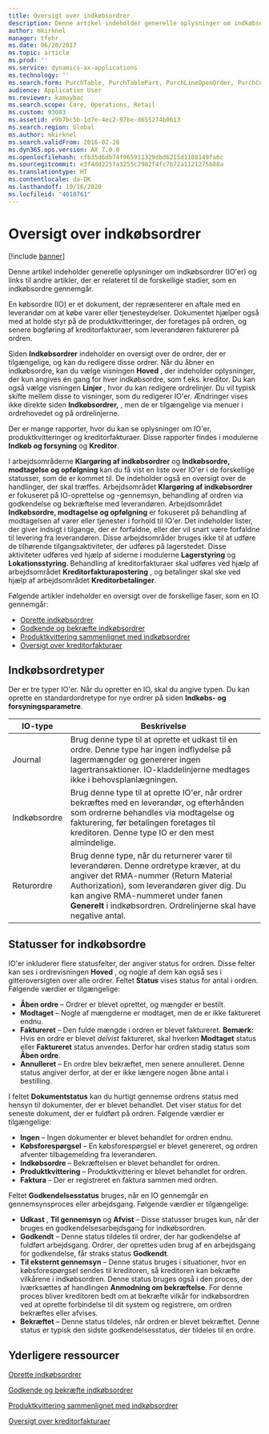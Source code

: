 ```yaml
---
title: Oversigt over indkøbsordrer
description: Denne artikel indeholder generelle oplysninger om indkøbsordrer (IO'er) og links til andre artikler, der er relateret til de forskellige stadier, som en indkøbsordre gennemgår.
author: mkirknel
manager: tfehr
ms.date: 06/20/2017
ms.topic: article
ms.prod: ''
ms.service: dynamics-ax-applications
ms.technology: ''
ms.search.form: PurchTable, PurchTablePart, PurchLineOpenOrder, PurchConfirmationRequestJournal
audience: Application User
ms.reviewer: kamaybac
ms.search.scope: Core, Operations, Retail
ms.custom: 93083
ms.assetid: e9b7bc5b-1d7e-4ec2-97be-d655274b0613
ms.search.region: Global
ms.author: mkirknel
ms.search.validFrom: 2016-02-28
ms.dyn365.ops.version: AX 7.0.0
ms.openlocfilehash: cfb35d6db74f965911329dbd6215d1108149fa6c
ms.sourcegitcommit: e3f4dd2257a3255c2982f4fc7b72a1121275b88a
ms.translationtype: HT
ms.contentlocale: da-DK
ms.lasthandoff: 10/16/2020
ms.locfileid: "4018761"
---
```

# <a name="purchase-order-overview"></a>Oversigt over indkøbsordrer

[!include [banner](../includes/banner.md)]

Denne artikel indeholder generelle oplysninger om indkøbsordrer (IO'er) og links til andre artikler, der er relateret til de forskellige stadier, som en indkøbsordre gennemgår.

En købsordre (IO) er et dokument, der repræsenterer en aftale med en leverandør om at købe varer eller tjenesteydelser. Dokumentet hjælper også med at holde styr på de produktkvitteringer, der foretages på ordren, og senere bogføring af kreditorfakturaer, som leverandøren fakturerer på ordren.  

Siden **Indkøbsordrer** indeholder en oversigt over de ordrer, der er tilgængelige, og kan du redigere disse ordrer. Når du åbner en indkøbsordre, kan du vælge visningen **Hoved** , der indeholder oplysninger, der kun angives én gang for hver indkøbsordre, som f.eks. kreditor. Du kan også vælge visningen **Linjer** , hvor du kan redigere ordrelinjer. Du vil typisk skifte mellem disse to visninger, som du redigerer IO'er. Ændringer vises ikke direkte siden **Indkøbsordrer,** , men de er tilgængelige via menuer i ordrehovedet og på ordrelinjerne.  

Der er mange rapporter, hvor du kan se oplysninger om IO'er, produktkvitteringer og kreditorfakturaer. Disse rapporter findes i modulerne **Indkøb og forsyning** og **Kreditor**.  

I arbejdsområderne **Klargøring af indkøbsordrer** og **Indkøbsordre, modtagelse og opfølgning** kan du få vist en liste over IO'er i de forskellige statusser, som de er kommet til. De indeholder også en oversigt over de handlinger, der skal træffes. Arbejdsområdet **Klargøring af indkøbsordrer** er fokuseret på IO-oprettelse og -gennemsyn, behandling af ordren via godkendelse og bekræftelse med leverandøren. Arbejdsområdet **Indkøbsordre, modtagelse og opfølgning** er fokuseret på behandling af modtagelsen af varer eller tjenester i forhold til IO'er. Det indeholder lister, der giver indsigt i tilgange, der er forfaldne, eller der vil snart være forfaldne til levering fra leverandøren. Disse arbejdsområder bruges ikke til at udføre de tilhørende tilgangsaktiviteter, der udføres på lagerstedet. Disse aktiviteter udføres ved hjælp af siderne i modulerne **Lagerstyring** og **Lokationsstyring**. Behandling af kreditorfakturaer skal udføres ved hjælp af arbejdsområdet **Kreditorfakturapostering** , og betalinger skal ske ved hjælp af arbejdsområdet **Kreditorbetalinger**.  

Følgende artikler indeholder en oversigt over de forskellige faser, som en IO gennemgår:

-   [Oprette indkøbsordrer](purchase-order-creation.md)
-   [Godkende og bekræfte indkøbsordrer](purchase-order-approval-confirmation.md)
-   [Produktkvittering sammenlignet med indkøbsordrer](product-receipt-against-purchase-orders.md)
-   [Oversigt over kreditorfakturaer](../../financials/accounts-payable/vendor-invoices-overview.md)

## <a name="types-of-purchase-orders"></a>Indkøbsordretyper
Der er tre typer IO'er. Når du opretter en IO, skal du angive typen. Du kan oprette en standardordretype for nye ordrer på siden **Indkøbs- og forsyningsparametre**.

| IO-type        | Beskrivelse                                                                                                                                                                                                                                                                           |
|----------------|---------------------------------------------------------------------------------------------------------------------------------------------------------------------------------------------------------------------------------------------------------------------------------------|
| Journal        | Brug denne type til at oprette et udkast til en ordre. Denne type har ingen indflydelse på lagermængder og genererer ingen lagertransaktioner. IO-kladdelinjerne medtages ikke i behovsplanlægningen.                                                                                                       |
| Indkøbsordre | Brug denne type til at oprette IO'er, når ordrer bekræftes med en leverandør, og efterhånden som ordrerne behandles via modtagelse og fakturering, før betalingen foretages til kreditoren. Denne type IO er den mest almindelige.                                                                          |
| Returordre | Brug denne type, når du returnerer varer til leverandøren. Denne ordretype kræver, at du angiver det RMA-nummer (Return Material Authorization), som leverandøren giver dig. Du kan angive RMA-nummeret under fanen **Generelt** i indkøbsordren. Ordrelinjerne skal have negative antal. |

## <a name="purchase-order-statuses"></a>Statusser for indkøbsordre
IO'er inkluderer flere statusfelter, der angiver status for ordren. Disse felter kan ses i ordrevisningen **Hoved** , og nogle af dem kan også ses i gitteroversigten over alle ordrer. Feltet **Status** vises status for antal i ordren. Følgende værdier er tilgængelige:

-   **Åben ordre** – Ordrer er blevet oprettet, og mængder er bestilt.
-   **Modtaget** – Nogle af mængderne er modtaget, men de er ikke faktureret endnu.
-   **Faktureret** – Den fulde mængde i ordren er blevet faktureret. **Bemærk:** Hvis en ordre er blevet *delvist* faktureret, skal hverken **Modtaget** status eller **Faktureret** status anvendes. Derfor har ordren stadig status som **Åben ordre**.
-   **Annulleret** – En ordre blev bekræftet, men senere annulleret. Denne status angiver derfor, at der er ikke længere nogen åbne antal i bestilling.

I feltet **Dokumentstatus** kan du hurtigt gennemse ordrens status med hensyn til dokumenter, der er blevet behandlet. Det viser status for det seneste dokument, der er fuldført på ordren. Følgende værdier er tilgængelige:

-   **Ingen** – Ingen dokumenter er blevet behandlet for ordren endnu.
-   **Købsforespørgsel** – En købsforespørgsel er blevet genereret, og ordren afventer tilbagemelding fra leverandøren.
-   **Indkøbsordre** – Bekræftelsen er blevet behandlet for ordren.
-   **Produktkvittering** – Produktkvittering er blevet behandlet for ordren.
-   **Faktura** – Der er registreret en faktura sammen med ordren.

Feltet **Godkendelsesstatus** bruges, når en IO gennemgår en gennemsynsproces eller arbejdsgang. Følgende værdier er tilgængelige:

-   **Udkast** , **Til gennemsyn** og **Afvist** – Disse statusser bruges kun, når der bruges en godkendelsesarbejdsgang for indkøbsordren.
-   **Godkendt** – Denne status tildeles til ordrer, der har godkendelse af fuldført arbejdsgang. Ordrer, der oprettes uden brug af en arbejdsgang for godkendelse, får straks status **Godkendt**.
-   **Til eksternt gennemsyn** – Denne status bruges i situationer, hvor en købsforespørgsel sendes til kreditoren, så kreditoren kan bekræfte vilkårene i indkøbsordren. Denne status bruges også i den proces, der iværksættes af handlingen **Anmodning om bekræftelse**. For denne proces bliver kreditoren bedt om at bekræfte vilkår for indkøbsordren ved at oprette forbindelse til dit system og registrere, om ordren bekræftes eller afvises.
-   **Bekræftet** – Denne status tildeles, når ordren er blevet bekræftet. Denne status er typisk den sidste godkendelsesstatus, der tildeles til en ordre.


<a name="additional-resources"></a>Yderligere ressourcer
--------

[Oprette indkøbsordrer](purchase-order-creation.md)

[Godkende og bekræfte indkøbsordrer](purchase-order-approval-confirmation.md)

[Produktkvittering sammenlignet med indkøbsordrer](product-receipt-against-purchase-orders.md)

[Oversigt over kreditorfakturaer](../../financials/accounts-payable/vendor-invoices-overview.md)




